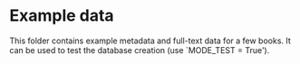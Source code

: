 # Example data

This folder contains example metadata and full-text data for a few books. It can be used to test the database creation (use `MODE_TEST = True').